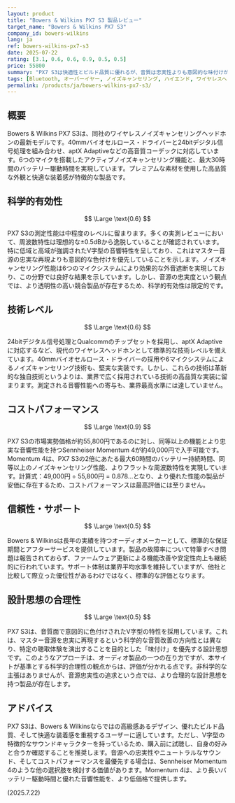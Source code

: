 ```yaml
---
layout: product
title: "Bowers & Wilkins PX7 S3 製品レビュー"
target_name: "Bowers & Wilkins PX7 S3"
company_id: bowers-wilkins
lang: ja
ref: bowers-wilkins-px7-s3
date: 2025-07-22
rating: [3.1, 0.6, 0.6, 0.9, 0.5, 0.5]
price: 55800
summary: "PX7 S3は快適性とビルド品質に優れるが、音質は忠実性よりも意図的な味付けがされており、より安価で忠実性の高い競合製品も存在する。"
tags: [Bluetooth, オーバーイヤー, ノイズキャンセリング, ハイエンド, ワイヤレスヘッドホン]
permalink: /products/ja/bowers-wilkins-px7-s3/
---
```

## 概要

Bowers & Wilkins PX7 S3は、同社のワイヤレスノイズキャンセリングヘッドホンの最新モデルです。40mmバイオセルロース・ドライバーと24bitデジタル信号処理を組み合わせ、aptX Adaptiveなどの高音質コーデックに対応しています。6つのマイクを搭載したアクティブノイズキャンセリング機能と、最大30時間のバッテリー駆動時間を実現しています。プレミアムな素材を使用した高品質な外観と快適な装着感が特徴的な製品です。

## 科学的有効性

$$ \Large \text{0.6} $$

PX7 S3の測定性能は中程度のレベルに留まります。多くの実測レビューにおいて、周波数特性は理想的な±0.5dBから逸脱していることが確認されています。特に低域と高域が強調されたV字型の音響特性を呈しており、これはマスター音源の忠実な再現よりも意図的な色付けを優先していることを示します。ノイズキャンセリング性能は6つのマイクシステムにより効果的な外音遮断を実現しており、この分野では良好な結果を示しています。しかし、音源の忠実度という観点では、より透明性の高い競合製品が存在するため、科学的有効性は限定的です。

## 技術レベル

$$ \Large \text{0.6} $$

24bitデジタル信号処理とQualcommのチップセットを採用し、aptX Adaptiveに対応するなど、現代のワイヤレスヘッドホンとして標準的な技術レベルを備えています。40mmバイオセルロース・ドライバーの採用や6マイクシステムによるノイズキャンセリング技術も、堅実な実装です。しかし、これらの技術は革新的な独自技術というよりは、業界で広く採用されている技術の高品質な実装に留まります。測定される音響性能への寄与も、業界最高水準には達していません。

## コストパフォーマンス

$$ \Large \text{0.9} $$

PX7 S3の市場実勢価格が約55,800円であるのに対し、同等以上の機能とより忠実な音響性能を持つSennheiser Momentum 4が約49,000円で入手可能です。Momentum 4は、PX7 S3の2倍にあたる最大60時間のバッテリー持続時間、同等以上のノイズキャンセリング性能、よりフラットな周波数特性を実現しています。計算式：49,000円 ÷ 55,800円 = 0.878...となり、より優れた性能の製品が安価に存在するため、コストパフォーマンスは最高評価には至りません。

## 信頼性・サポート

$$ \Large \text{0.5} $$

Bowers & Wilkinsは長年の実績を持つオーディオメーカーとして、標準的な保証期間とアフターサービスを提供しています。製品の故障率について特筆すべき問題は報告されておらず、ファームウェア更新による機能改善や安定性向上も継続的に行われています。サポート体制は業界平均水準を維持していますが、他社と比較して際立った優位性があるわけではなく、標準的な評価となります。

## 設計思想の合理性

$$ \Large \text{0.5} $$

PX7 S3は、音質面で意図的に色付けされたV字型の特性を採用しています。これは、マスター音源を忠実に再現するという科学的な音質改善の方向性とは異なり、特定の聴取体験を演出することを目的とした「味付け」を優先する設計思想です。このようなアプローチは、オーディオ製品の一つの在り方ですが、本サイトが基準とする科学的合理性の観点からは、評価が分かれる点です。非科学的な主張はありませんが、音源忠実性の追求という点では、より合理的な設計思想を持つ製品が存在します。

## アドバイス

PX7 S3は、Bowers & Wilkinsならではの高級感あるデザイン、優れたビルド品質、そして快適な装着感を重視するユーザーに適しています。ただし、V字型の特徴的なサウンドキャラクターを持っているため、購入前に試聴し、自身の好みと合うか確認することを推奨します。音源への忠実性やニュートラルなサウンド、そしてコストパフォーマンスを最優先する場合は、Sennheiser Momentum 4のような他の選択肢を検討する価値があります。Momentum 4は、より長いバッテリー駆動時間と優れた音響性能を、より低価格で提供します。

(2025.7.22)
